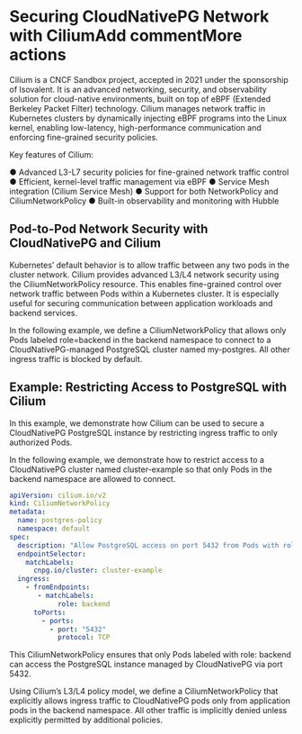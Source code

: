 # Securing CloudNativePG Network with CiliumAdd commentMore actions

Cilium is a CNCF Sandbox project, accepted in 2021 under the sponsorship of Isovalent. It is an
advanced networking, security, and observability solution for cloud-native environments, built on
top of eBPF (Extended Berkeley Packet Filter) technology. Cilium manages network traffic in
Kubernetes clusters by dynamically injecting eBPF programs into the Linux kernel, enabling
low-latency, high-performance communication and enforcing fine-grained security policies.

Key features of Cilium:

● Advanced L3-L7 security policies for fine-grained network traffic control
● Efficient, kernel-level traffic management via eBPF
● Service Mesh integration (Cilium Service Mesh)
● Support for both NetworkPolicy and CiliumNetworkPolicy
● Built-in observability and monitoring with Hubble

## Pod-to-Pod Network Security with CloudNativePG and Cilium

Kubernetes’ default behavior is to allow traffic between any two pods in the cluster network.
Cilium provides advanced L3/L4 network security using the CiliumNetworkPolicy resource. This
enables fine-grained control over network traffic between Pods within a Kubernetes cluster. It is
especially useful for securing communication between application workloads and backend
services.

In the following example, we define a CiliumNetworkPolicy that allows only Pods labeled
role=backend in the backend namespace to connect to a CloudNativePG-managed PostgreSQL
cluster named my-postgres. All other ingress traffic is blocked by default.

## Example: Restricting Access to PostgreSQL with Cilium

In this example, we demonstrate how Cilium can be used to secure a CloudNativePG
PostgreSQL instance by restricting ingress traffic to only authorized Pods.

In the following example, we demonstrate how to restrict access to a CloudNativePG cluster
named cluster-example so that only Pods in the backend namespace are allowed to connect.

```yaml
apiVersion: cilium.io/v2
kind: CiliumNetworkPolicy
metadata:
  name: postgres-policy
  namespace: default
spec:
  description: "Allow PostgreSQL access on port 5432 from Pods with role=backend"
  endpointSelector:
    matchLabels:
      cnpg.io/cluster: cluster-example
  ingress:
    - fromEndpoints:
       - matchLabels:
            role: backend
      toPorts:
        - ports:
          - port: "5432"
            protocol: TCP
```

This CiliumNetworkPolicy ensures that only Pods labeled with role: backend can access the
PostgreSQL instance managed by CloudNativePG via port 5432.

Using Cilium’s L3/L4 policy model, we define a CiliumNetworkPolicy that explicitly allows ingress
traffic to CloudNativePG pods only from application pods in the backend namespace. All other
traffic is implicitly denied unless explicitly permitted by additional policies.